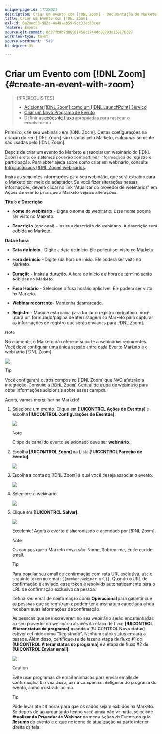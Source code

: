 ```yaml
---
unique-page-id: 17728023
description: Criar um evento com [!DNL Zoom] - Documentação do Marketo - Documentação do produto
title: Criar um Evento com [!DNL Zoom]
exl-id: 6a2aec58-902c-4e40-ab59-9cc33ec83cea
feature: Events
source-git-commit: 0d37fbdb7d08901458c1744dc68893e155176327
workflow-type: tm+mt
source-wordcount: '549'
ht-degree: 0%

---
```


# Criar um Evento com [!DNL Zoom] {#create-an-event-with-zoom}

>[!PREREQUISITES]
>
>* [Adicionar [!DNL Zoom] como um [!DNL LaunchPoint] Serviço](/help/marketo/product-docs/administration/additional-integrations/add-zoom-as-a-launchpoint-service.md)
>* [Criar um Novo Programa de Evento](/help/marketo/product-docs/demand-generation/events/understanding-events/create-a-new-event-program.md)
>* Definir as [ações de fluxo](/help/marketo/product-docs/core-marketo-concepts/smart-campaigns/flow-actions/add-a-flow-step-to-a-smart-campaign.md) apropriadas para rastrear o envolvimento

Primeiro, crie seu webinário em [!DNL Zoom]. Certas configurações na criação do seu [!DNL Zoom] são usadas pelo Marketo, e algumas somente são usadas pelo [!DNL Zoom].

Depois de criar um evento do Marketo e associar um webinário do [!DNL Zoom] a ele, os sistemas poderão compartilhar informações de registro e participação. Para obter ajuda sobre como criar um webinário, consulte [Introdução aos [!DNL Zoom] webinários](https://support.zoom.us/hc/en-us/articles/200917029-Getting-Started-With-Webinar).

Insira as seguintes informações para seu webinário, que será extraído para o Marketo por meio do adaptador. Se você fizer alterações nessas informações, deverá clicar no link &quot;Atualizar do provedor de webinários&quot; em Ações de evento para que o Marketo veja as alterações.

**Título e Descrição**

* **Nome do webinário** - Digite o nome do webinário. Esse nome poderá ser visto no Marketo.

* **Descrição** (opcional) - Insira a descrição do webinário. A descrição será exibida no Marketo.

**Data e hora**

* **Data de início** - Digite a data de início. Ele poderá ser visto no Marketo.

* **Hora de início** - Digite sua hora de início. Ele poderá ser visto no Marketo.

* **Duração** - Insira a duração. A hora de início e a hora de término serão exibidas no Marketo.

* **Fuso Horário** - Selecione o fuso horário aplicável. Ele poderá ser visto no Marketo.

* **Webinar recorrente**- Mantenha desmarcado.

* **Registro** - Marque esta caixa para tornar o registro obrigatório. Você usará um formulário/página de aterrissagem do Marketo para capturar as informações de registro que serão enviadas para [!DNL Zoom].

>[!NOTE]
>
>No momento, o Marketo não oferece suporte a webinários recorrentes. Você deve configurar uma única sessão entre cada Evento Marketo e o webinário [!DNL Zoom].

![](assets/overview2.png)

>[!TIP]
>
>Você configurará outros campos no [!DNL Zoom] que NÃO afetarão a integração. Consulte a [[!DNL Zoom] Central de ajuda do webinário](https://support.zoom.us/hc/en-us/sections/200324965-Video-Webinar) para obter informações adicionais sobre esses campos.

Agora, vamos mergulhar no Marketo!

1. Selecione um evento. Clique em **[!UICONTROL Ações de Eventos]** e escolha **[!UICONTROL Configurações de Eventos]**.

   ![](assets/image2015-5-14-14-3a53-3a10-1.png)

   >[!NOTE]
   >
   >O tipo de canal do evento selecionado deve ser **webinário**.

1. Escolha **[!UICONTROL Zoom]** na Lista **[!UICONTROL Parceiro de Evento]**.

   ![](assets/eventsettings1.png)

1. Escolha a conta do [!DNL Zoom] à qual você deseja associar o evento.

   ![](assets/selectaccount.png)

1. Selecione o webinário.

   ![](assets/selectevent.png)

1. Clique em **[!UICONTROL Salvar]**.

   ![](assets/eventsettingssave.png)

   Excelente! Agora o evento é sincronizado e agendado por [!DNL Zoom].

   >[!NOTE]
   >
   >Os campos que o Marketo envia são: Nome, Sobrenome, Endereço de email.

   >[!TIP]
   >
   >Para popular seu email de confirmação com esta URL exclusiva, use o seguinte token no email: `{{member.webinar url}}`. Quando o URL de confirmação é enviado, esse token é resolvido automaticamente para o URL de confirmação exclusivo da pessoa.
   >
   >Defina seu email de confirmação como **Operacional** para garantir que as pessoas que se registram e podem ter a assinatura cancelada ainda recebam suas informações de confirmação.

   As pessoas que se inscreverem no seu webinário serão encaminhadas ao seu provedor do webinário através da etapa de fluxo **[!UICONTROL Alterar status do programa]** quando o [!UICONTROL Novo status] estiver definido como &quot;Registrado&quot;. Nenhum outro status enviará a pessoa. Além disso, certifique-se de fazer a etapa de fluxo #1 do **[!UICONTROL Alterar status do programa]** e a etapa de fluxo #2 do **[!UICONTROL Enviar email]**.

   ![](assets/goto-webinar-1.png)

   >[!CAUTION]
   >
   >Evite usar programas de email aninhados para enviar emails de confirmação. Em vez disso, use a campanha inteligente do programa do evento, como mostrado acima.

   >[!TIP]
   >
   >Pode levar até 48 horas para que os dados sejam exibidos no Marketo. Se depois de aguardar tanto tempo você ainda não vir nada, selecione **Atualizar do Provedor de Webinar** no menu Ações de Evento na guia **Resumo** do evento e clique no ícone de atualização na parte inferior direita da tela.
